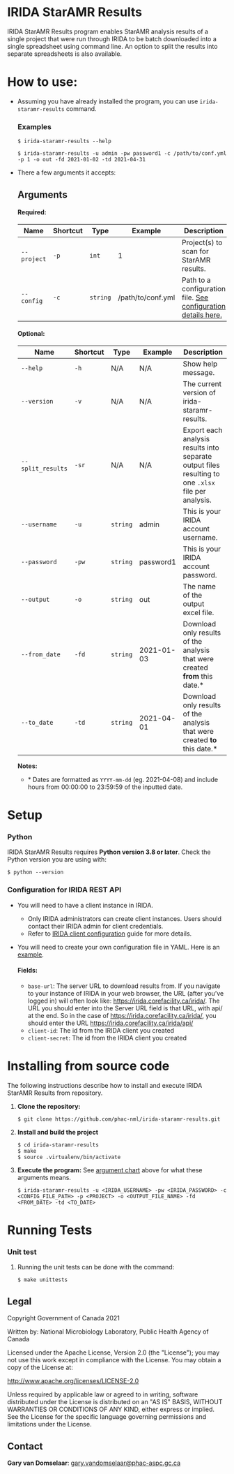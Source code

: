 # IRIDA StarAMR Results

IRIDA StarAMR Results program enables StarAMR analysis results of a single project that were run through IRIDA to be batch downloaded into a single spreadsheet using command line. An option to split the results into separate spreadsheets is also available.

# How to use:

- Assuming you have already installed the program, you can use `irida-staramr-results` command.

   ### Examples
   ```
   $ irida-staramr-results --help
   ```
   ```
   $ irida-staramr-results -u admin -pw password1 -c /path/to/conf.yml -p 1 -o out -fd 2021-01-02 -td 2021-04-31
   ```
- There a few arguments it accepts:

   ## Arguments

   #### Required:

   | Name | Shortcut | Type | Example | Description |
   |------|----------|------|---------|-------------|
   |`--project`|`-p`| `int` | 1 |Project(s) to scan for StarAMR results.|
   |`--config`|`-c`| `string` | /path/to/conf.yml |Path to a configuration file. [See configuration details here.](#Configuration-for-IRIDA-REST-API)|

   #### Optional:

   | Name | Shortcut | Type | Example | Description |
   |------|----------|------|---------|-------------|
   |`--help`|`-h`|N/A|N/A|Show help message.|
   |`--version`|`-v`|N/A|N/A|The current version of irida-staramr-results.|
   |`--split_results`|`-sr`|N/A|N/A|Export each analysis results into separate output files resulting to one `.xlsx` file per analysis.|
   |`--username`|`-u`| `string` | admin |This is your IRIDA account username.|
   |`--password`|`-pw`| `string` | password1 |This is your IRIDA account password.|
   |`--output`|`-o`| `string` | out |The name of the output excel file.|
   |`--from_date`|`-fd`|`string`|2021-01-03|Download only results of the analysis that were created **from** this date.*|
   |`--to_date`|`-td`|`string`|2021-04-01|Download only results of the analysis that were created **to** this date.*|

   __Notes:__ 
   - \* Dates are formatted as `YYYY-mm-dd` (eg. 2021-04-08) and include hours from 00:00:00 to 23:59:59 of the inputted date.

# Setup
### Python
   IRIDA StarAMR Results requires **Python version 3.8 or later**. Check the Python version you are using with:
   ```
   $ python --version
   ```

### Configuration for IRIDA REST API

- You will need to have a client instance in IRIDA.
  - Only IRIDA administrators can create client instances. Users should contact their IRIDA admin for client credentials.
  - Refer to [IRIDA client configuration](https://irida.corefacility.ca/documentation/user/administrator/#managing-system-clients) guide for more details.
- You will need to create your own configuration file in YAML. Here is an [example](./example-config.yml).

  #### Fields:

  - `base-url`: The server URL to download results from. If you navigate to your instance of IRIDA in your web browser, the URL (after you’ve logged in) will often look like: https://irida.corefacility.ca/irida/. The URL you should enter into the Server URL field is that URL, with api/ at the end. So in the case of https://irida.corefacility.ca/irida/, you should enter the URL https://irida.corefacility.ca/irida/api/
  - `client-id`: The id from the IRIDA client you created
  - `client-secret`: The id from the IRIDA client you created


# Installing from source code
The following instructions describe how to install and execute IRIDA StarAMR Results from repository.

1. __Clone the repository:__
   ```
   $ git clone https://github.com/phac-nml/irida-staramr-results.git
   ```

2. __Install and build the project__
   ```
   $ cd irida-staramr-results
   $ make
   $ source .virtualenv/bin/activate
   ```

3. __Execute the program:__ See [argument chart](#Arguments) above for what these arguments means. 
    ```
    $ irida-staramr-results -u <IRIDA_USERNAME> -pw <IRIDA_PASSWORD> -c <CONFIG_FILE_PATH> -p <PROJECT> -o <OUTPUT_FILE_NAME> -fd <FROM_DATE> -td <TO_DATE>
    ```


# Running Tests
### Unit test
1. Running the unit tests can be done with the command:
    ```
    $ make unittests
    ```


## Legal

Copyright Government of Canada 2021

Written by: National Microbiology Laboratory, Public Health Agency of Canada

Licensed under the Apache License, Version 2.0 (the "License"); you may not use
this work except in compliance with the License. You may obtain a copy of the
License at:

http://www.apache.org/licenses/LICENSE-2.0

Unless required by applicable law or agreed to in writing, software distributed
under the License is distributed on an "AS IS" BASIS, WITHOUT WARRANTIES OR
CONDITIONS OF ANY KIND, either express or implied. See the License for the
specific language governing permissions and limitations under the License.


## Contact

**Gary van Domselaar**: gary.vandomselaar@phac-aspc.gc.ca
